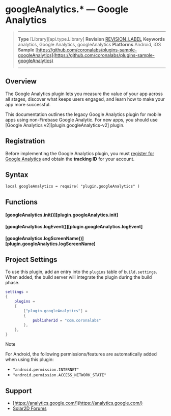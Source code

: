 # googleAnalytics.* &mdash; Google Analytics

> --------------------- ------------------------------------------------------------------------------------------
> __Type__              [Library][api.type.Library]
> __Revision__          [REVISION_LABEL](REVISION_URL)
> __Keywords__          analytics, Google Analytics, googleAnalytics
> __Platforms__			Android, iOS
> __Sample__			[https://github.com/coronalabs/plugins-sample-googleAnalytics](https://github.com/coronalabs/plugins-sample-googleAnalytics)
> --------------------- ------------------------------------------------------------------------------------------


## Overview

The Google Analytics plugin lets you measure the value of your app across all stages, discover what keeps users engaged, and learn how to make your app more successful.

<div class="docs-tip-outer docs-tip-color-alert">
<div class="docs-tip-inner-left">
<div class="fa fa-exclamation-circle" style="font-size: 35px;"></div>
</div>
<div class="docs-tip-inner-right">

This documentation outlines the legacy Google Analytics plugin for mobile apps using non-Firebase Google Analytic. For new apps, you should use [Google Analytics v2][plugin.googleAnalytics-v2] plugin.

</div>
</div>


## Registration

Before implementing the Google Analytics plugin, you must [register for Google Analytics](https://analytics.google.com) and obtain the __tracking&nbsp;ID__ for your account.


## Syntax

	local googleAnalytics = require( "plugin.googleAnalytics" )


## Functions

#### [googleAnalytics.init()][plugin.googleAnalytics.init]

#### [googleAnalytics.logEvent()][plugin.googleAnalytics.logEvent]

#### [googleAnalytics.logScreenName()][plugin.googleAnalytics.logScreenName]


## Project Settings

To use this plugin, add an entry into the `plugins` table of `build.settings`. When added, the build server will integrate the plugin during the build phase.

``````lua
settings =
{
	plugins =
	{
		["plugin.googleAnalytics"] =
		{
			publisherId = "com.coronalabs"
		},
	},		
}
``````

<div class="guide-notebox">
<div class="notebox-title">Note</div>

For Android, the following permissions/features are automatically added when using this plugin:

* `"android.permission.INTERNET"`
* `"android.permission.ACCESS_NETWORK_STATE"`

</div>


## Support

* [https://analytics.google.com/](https://analytics.google.com/)
* [Solar2D Forums](https://forums.solar2d.com/c/corona-marketplace/13)
